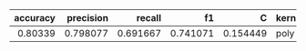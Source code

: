|   accuracy |   precision |   recall |       f1 |        C | kernel   |   degree | gamma   |    coef0 |   shrinking |   probability |        tol |   cache_size | class_weight   |   verbose |   max_iter | decision_function_shape   |   break_ties |   random_state |
|-----------:|------------:|---------:|---------:|---------:|:---------|---------:|:--------|---------:|------------:|--------------:|-----------:|-------------:|:---------------|----------:|-----------:|:--------------------------|-------------:|---------------:|
|    0.80339 |    0.798077 | 0.691667 | 0.741071 | 0.154449 | poly     |        2 | auto    | 0.797978 |           0 |             1 | 0.00974807 |          200 |                |         0 |         -1 | ovr                       |            0 |             42 |